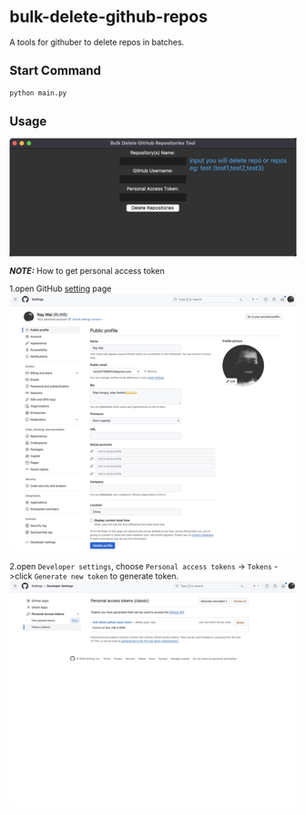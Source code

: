 # bulk-delete-github-repos

A tools for githuber to delete repos in batches.

## Start Command

```python
python main.py
```
## Usage

![ui](./assets/imgs/ui.jpg)

**_NOTE:_**  How to get personal access token

1.open GitHub [setting](https://github.com/settings/profile) page
![setting](./assets/imgs/setting.jpg)

2.open `Developer settings`, choose `Personal access tokens` -> `Tokens` ->click `Generate new token` to generate token.
![token](./assets/imgs/token.jpg)
